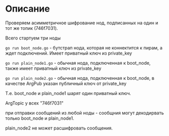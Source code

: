# Описание
Проверяем асимметричное шифрование нод, подписанных на один и тот же топик (746f7031).

Всего стартуем три ноды 

`go run boot_node.go` - бутстрап нода, которая не коннектится к пирам, а ждет подключений. Имеет приватный ключ из private_key

`go run plain_node1.go` - обычная нода, подключенная к boot_node, также имеет приватный ключ из private_key

`go run plain_node2.go` - обычная нода, подключенная к boot_node, в качестве ArgPub указан публичный ключ от private_key

Т.е. boot_node и plain_node1 шарят один приватный ключ.

ArgTopic у всех "746f7031"

при отправки сообщений из любой ноды - сообщния могут декодирвать только boot_node и plain_node1. 

plain_node2 не может расшифровать сообщения.